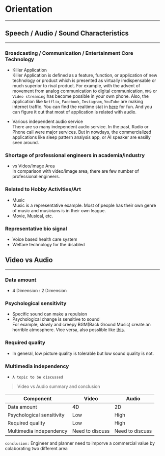 # Orientation
----
## Speech / Audio / Sound Characteristics
----
### Broadcasting / Communication / Entertainment Core Technology 
- Killer Application  
  Killer Application is defined as a feature, function, or application of new technology or product which is presented as virtually imdispensable or much superior to rival product. For example, with the advent of movement from analog communication to digital communication, `MMS` or `Video streaming` has become possible in your own phone. Also, the application like `Netflix`, `Facebook`, `Instagram`, `YouTube` are making internet traffic. You can find the realtime stat in [here](https://www.internetlivestats.com/) for fun. And you can figure it out that most of application is related with audio.

- Various independent audio service  
  There are so many independent audio service. In the past, Radio or Phone call were major services. But in nowdays, the commercialized applications like sleep pattern analysis app, or AI speaker are easilly seen around.

### Shortage of professional engineers in academia/industry
- vs Video/Image Area  
  In comparison with video/image area, there are few number of professional engineers.

### Related to Hobby Activities/Art
- Music  
  Music is a representative example. Most of people has their own genre of music and musicians is in their own league.
- Movie, Musical, etc.

### Representative bio signal
- Voice based health care system
- Welfare technology for the disabled

## Video vs Audio
----
### Data amount 
- 4 Dimension : 2 Dimension

### Psychological sensitivity
- Specific sound can make a repulsion
- Psychological change is sensitive to sound  
  For example, slowly and creepy BGM(Back Ground Music) create an horrible atmosphere. Vice versa, also posslible like [this](https://youtu.be/ghNci2gUpSk).

### Required quality
- In general, low picture quality is tolerable but low sound quality is not.

### Multimedia independency
- `A topic to be discussed`

> Video vs Audio summary and conclusion

|Component|Video|Audio|
|---|---|---|
|Data amount|4D|2D|
|Psychological sensitivity|Low|High|
|Required quality|Low|High|
|Multimedia independency|Need to discuss| Need to discuss|

`conclusion:` Engineer and planner need to imporve a commercial value by colaborating two different area
